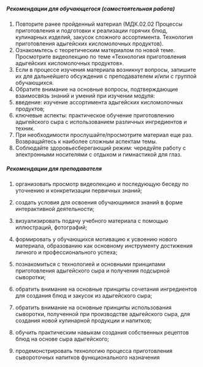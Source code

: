 ##### Рекомендации для обучающегося (самостоятельная работа)
1. Повторите ранее пройденный материал (МДК.02.02 Процессы приготовления и подготовки к реализации горячих блюд, кулинарных изделий, закусок сложного ассортимента. Технология приготовления адыгейских кисломолочных продуктов).  
1. Ознакомьтесь с теоретическим материалом по новой теме. Просмотрите видеолекцию по теме «Технология приготовления адыгейских кисломолочных продуктов». 
1. Если в процессе изучения материала возникнут вопросы, запишите их для дальнейшего обсуждения с преподавателем и/или с группой обучающихся.  
1. Обратите внимание на основные вопросы, подтверждающие взаимосвязь знаний и умений при изучении модуля:  
1. введение: изучение ассортимента адыгейских кисломолочных продуктов; 
1. ключевые аспекты: практическое обучение приготовлению адыгейского сыра с использованием различных ингредиентов и техник. 
1. При необходимости прослушайте/просмотрите материал еще раз.  
Возвращайтесь к наиболее сложным аспектам темы. 
1. Соблюдайте здоровьесберегающий режим: чередуйте работу с электронными носителями с отдыхом и гимнастикой для глаз. 

##### Рекомендации для преподавателя

1. организовать просмотр видеолекцию и последующую беседу по уточнению и конкретизации первичных знаний;  

2. создать условия для освоения обучающимися знаний в форме интерактивной деятельности; 

3. визуализировать подачу учебного материала с помощью иллюстраций, фотографий; 

4. формировать у обучающихся мотивацию к усвоению нового материала, образованию как основному инструменту достижения личного и профессионального успеха; 

5. познакомиться с технологией и основными принципами приготовления адыгейского сыра и получения подсырной сыворотки; 

6. обратить внимание на основные принципы сочетания ингредиентов для создания блюд и закусок из адыгейского сыра; 

7. обратить внимание на основные принципы использования сыворотки, полученной при производстве адыгейского сыра, для создания новой кулинарной продукции и напитков; 

8. обучить практическим навыкам создания собственных рецептов блюд на основе сыра адыгейского; 

9. продемонстрировать технологию процесса приготовления сывороточных напитков функционального назначения